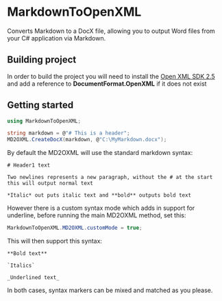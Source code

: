 # MarkdownToOpenXML

Converts Markdown to a DocX file, allowing you to output Word files from your C# application via Markdown.

## Building project

In order to build the project you will need to install the [Open XML SDK 2.5](http://www.microsoft.com/en-ca/download/details.aspx?id=30425)
and add a reference to **DocumentFormat.OpenXML** if it does not exist

## Getting started ##

```c#
using MarkdownToOpenXML;

string markdown = @"# This is a header";
MD2OXML.CreateDocX(markdown, @"C:\MyMarkdown.docx");
```

By default the MD2OXML will use the standard markdown syntax:

```
# Header1 text

Two newlines represents a new paragraph, without the # at the start this will output normal text

*Italic* out puts italic text and **bold** outputs bold text
```

However there is a custom syntax mode which adds in support for underline, before running the main MD2OXML method, set this:

```c#
MarkdownToOpenXML.MD2OXML.customMode = true;
```

This will then support this syntax:

```
**Bold text**

`Italics`

_Underlined text_
```

In both cases, syntax markers can be mixed and matched as you please.